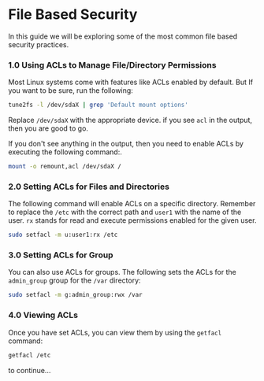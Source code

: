 # File Based Security

In this guide we will be exploring some of the most common file based security practices.


### 1.0 Using ACLs to Manage File/Directory Permissions
Most Linux systems come with features like ACLs enabled by default. But If you want to be sure, run the 
following:
```bash
tune2fs -l /dev/sdaX | grep 'Default mount options'
```
Replace `/dev/sdaX` with the appropriate device.
if you see `acl` in the output, then you are good to go.

If you don't see anything in the output, then you need to enable ACLs by executing the following command:.
```bash
mount -o remount,acl /dev/sdaX /
```

### 2.0 Setting ACLs for Files and Directories
The following command will enable ACLs on a specific directory. Remember to replace the `/etc` with the correct path 
and `user1` with the name of the user. `rx` stands for read and execute permissions enabled for the given user.
```bash
sudo setfacl -m u:user1:rx /etc
```

### 3.0 Setting ACLs for Group
You can also use ACLs for groups. The following sets the ACLs for the `admin_group` group for the `/var` directory:
```bash
sudo setfacl -m g:admin_group:rwx /var
```

### 4.0  Viewing ACLs
Once you have set ACLs, you can view them by using the `getfacl` command:
```bash
getfacl /etc
```

to continue...
